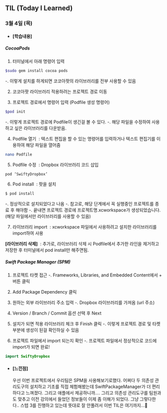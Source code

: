 ## TIL (Today I Learned)

### 3월 4일 (목)

- #### [학습내용]
##### CocoaPods
1. 터미널에서 아래 명령어 입력
```bash
$sudo gem install cocoa pods
```
-. 이렇게 설치를 하게되면 코코아팟의 라이브러리를 전부 사용할 수 있음

2. 코코아팟 라이브러리 적용하려는 프로젝트 경로 이동

3. 프로젝트 경로에서 명령어 입력 (Podfile 생성 명령어)
```bash
$pod init
```
-. 이렇게 프로젝트 경로에 Podfile이 생긴걸 볼 수 있다.
-. 해당 파일을 수정하여 사용하고 싶은 라이브러리를 다운받음.

4. Podfile 열기
 : 텍스트 편집을 할 수 있는 명령어를 입력하거나 텍스트 편집기를 이용하여 해당 파일을 열어줌
```bash
nano Podfile
```
5. Podfile 수정
 : Dropbox 라이브러리 코드 삽입
```html
pod ‘SwiftyDropbox’
```
6. Pod install
 : 팟을 설치
```bash
$ pod install
```
-. 정상적으로 설치되었다고 나옴
-. 참고로, 해당 단계에서 꼭 실행중인 프로젝트를 종료 후 해야함
-. 끝내면 프로젝트 경로에 프로젝트명.xcworkspace가 생성되었습니다. (해당 파일에서만 라이브러리를 사용할 수 있음)

7. 라이브러리 import
 : xcworkspace 파일에서 사용하려고 설치한 라이브러리를 import하여 사용

**[라이브러리 삭제]**
 : 추가로, 라이브러리 삭제 시 Podfile에서 추가한 라인을 제거하고 저장한 후 터미널에서 pod install만 해주면됨.

##### Swift Package Manager (SPM)

1. 프로젝트 타켓 접근
-. Frameworks, Libraries, and Embedded Content에서 + 버튼 클릭

2. Add Package Dependency 클릭

3. 원하는 외부 라이브러리 주소 입력
-. Dropbox 라이브러리를 가져옴 (url 주소)

4. Version / Branch / Commit 옵션 선택 후 Next

5. 설치가 되면 적용 라이브러리 체크 후 Finish 클릭
-. 이렇게 프로젝트 경로 및 타켓 부분에 생성이 된걸 확인하실 수 있음

6. 프로젝트 파일에서 import 되는지 확인
-. 프로젝트 파일에서 정상적으로 코드에 import가 되면 완료!
```swift
import SwiftyDropbox
```



- #### [느낀점]

  우선 이번 프로젝트에서 우리팀은 SPM을 사용해보기로했다. 어쩌다 두 의존성 관리도구의 설치하고 기초를 직접 체험해봤는데 SwiftPackageManager가 더 편리하다고 느껴졌다. 그리고 애플에서 제공하니까….
  그리고 의존성 관리도구를 팀원과도 맞추고 이전 강의에서 들었던 정보들이 이제 좀 이해가 되었다. 그냥 그렇다한다.. 스텝 3를 진행하고 있는데 뜻대로 잘 안풀려서 이번 TIL은 여기까지…🥲


